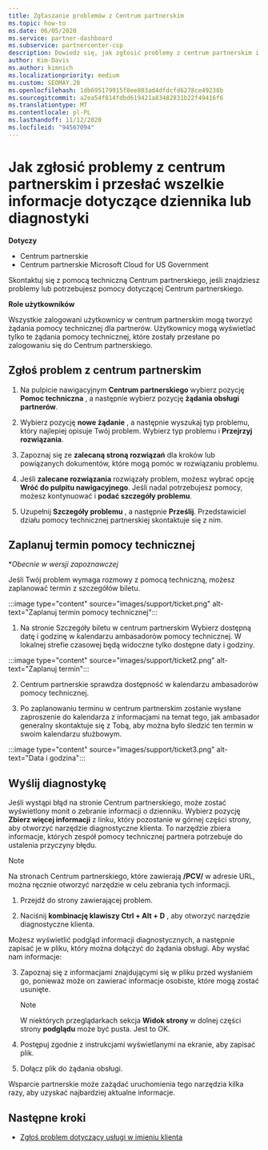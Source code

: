 ```yaml
---
title: Zgłaszanie problemów z Centrum partnerskim
ms.topic: how-to
ms.date: 06/05/2020
ms.service: partner-dashboard
ms.subservice: partnercenter-csp
description: Dowiedz się, jak zgłosić problemy z centrum partnerskim i jak zbierać informacje diagnostyczne dotyczące zespołu pomocy technicznej dla partnerów.
author: Kim-Davis
ms.author: kimnich
ms.localizationpriority: medium
ms.custom: SEOMAY.20
ms.openlocfilehash: 1db695179915f8ee803ad4dfdcfd6278ce49238b
ms.sourcegitcommit: a2ea54f814fdbd619421a83482831b22f49416f6
ms.translationtype: MT
ms.contentlocale: pl-PL
ms.lasthandoff: 11/12/2020
ms.locfileid: "94567094"
---
```

# <a name="how-to-report-problems-with-partner-center-and-submit-any-log-or-diagnostics-information"></a>Jak zgłosić problemy z centrum partnerskim i przesłać wszelkie informacje dotyczące dziennika lub diagnostyki

**Dotyczy**

- Centrum partnerskie
- Centrum partnerskie Microsoft Cloud for US Government

Skontaktuj się z pomocą techniczną Centrum partnerskiego, jeśli znajdziesz problemy lub potrzebujesz pomocy dotyczącej Centrum partnerskiego.

**Role użytkowników**

Wszystkie zalogowani użytkownicy w centrum partnerskim mogą tworzyć żądania pomocy technicznej dla partnerów. Użytkownicy mogą wyświetlać tylko te żądania pomocy technicznej, które zostały przesłane po zalogowaniu się do Centrum partnerskiego.

## <a name="report-a-problem-with-the-partner-center"></a>Zgłoś problem z centrum partnerskim

1. Na pulpicie nawigacyjnym **Centrum partnerskiego** wybierz pozycję **Pomoc techniczna** , a następnie wybierz pozycję **żądania obsługi partnerów**.

2. Wybierz pozycję **nowe żądanie** , a następnie wyszukaj typ problemu, który najlepiej opisuje Twój problem. Wybierz typ problemu i **Przejrzyj rozwiązania**.

3. Zapoznaj się ze **zalecaną stroną rozwiązań** dla kroków lub powiązanych dokumentów, które mogą pomóc w rozwiązaniu problemu.

4. Jeśli **zalecane rozwiązania** rozwiązały problem, możesz wybrać opcję **Wróć do pulpitu nawigacyjnego**. Jeśli nadal potrzebujesz pomocy, możesz kontynuować i **podać szczegóły problemu**.

5. Uzupełnij **Szczegóły problemu** , a następnie **Prześlij**. Przedstawiciel działu pomocy technicznej partnerskiej skontaktuje się z nim.

## <a name="schedule-a-support-appointment"></a>Zaplanuj termin pomocy technicznej 

**Obecnie w wersji zapoznawczej*

Jeśli Twój problem wymaga rozmowy z pomocą techniczną, możesz zaplanować termin z szczegółów biletu.

:::image type="content" source="images/support/ticket.png" alt-text="Zaplanuj termin pomocy technicznej":::

1.  Na stronie Szczegóły biletu w centrum partnerskim Wybierz dostępną datę i godzinę w kalendarzu ambasadorów pomocy technicznej. W lokalnej strefie czasowej będą widoczne tylko dostępne daty i godziny.

:::image type="content" source="images/support/ticket2.png" alt-text="Zaplanuj termin":::

2. Centrum partnerskie sprawdza dostępność w kalendarzu ambasadorów pomocy technicznej.

1. Po zaplanowaniu terminu w centrum partnerskim zostanie wysłane zaproszenie do kalendarza z informacjami na temat tego, jak ambasador generalny skontaktuje się z Tobą, aby można było śledzić ten termin w swoim kalendarzu służbowym.

:::image type="content" source="images/support/ticket3.png" alt-text="Data i godzina":::

## <a name="send-diagnostics"></a>Wyślij diagnostykę

Jeśli wystąpi błąd na stronie Centrum partnerskiego, może zostać wyświetlony monit o zebranie informacji o dzienniku. Wybierz pozycję **Zbierz więcej informacji** z linku, który pozostanie w górnej części strony, aby otworzyć narzędzie diagnostyczne klienta. To narzędzie zbiera informacje, których zespół pomocy technicznej partnera potrzebuje do ustalenia przyczyny błędu. 

>[!NOTE]
>Na stronach Centrum partnerskiego, które zawierają **/PCV/** w adresie URL, można ręcznie otworzyć narzędzie w celu zebrania tych informacji.

1. Przejdź do strony zawierającej problem.

2. Naciśnij **kombinację klawiszy Ctrl + Alt + D** , aby otworzyć narzędzie diagnostyczne klienta.

Możesz wyświetlić podgląd informacji diagnostycznych, a następnie zapisać je w pliku, który można dołączyć do żądania obsługi. Aby wysłać nam informacje:

3. Zapoznaj się z informacjami znajdującymi się w pliku przed wysłaniem go, ponieważ może on zawierać informacje osobiste, które mogą zostać usunięte.

    >[!NOTE]
    >W niektórych przeglądarkach sekcja **Widok strony** w dolnej części strony **podglądu** może być pusta. Jest to OK.

4. Postępuj zgodnie z instrukcjami wyświetlanymi na ekranie, aby zapisać plik.

5. Dołącz plik do żądania obsługi.

Wsparcie partnerskie może zażądać uruchomienia tego narzędzia kilka razy, aby uzyskać najbardziej aktualne informacje.

## <a name="next-steps"></a>Następne kroki

- [Zgłoś problem dotyczący usługi w imieniu klienta](report-problems-on-behalf-of-a-customer.md)